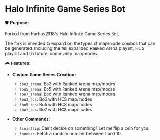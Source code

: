 # Halo Infinite Game Series Bot

🛡️ **Purpose:** 

Forked from Harbus2918's Halo Infinite Game Series Bot. 

The fork is intended to expand on the types of map/mode combos that can be generated. Including the full expanded Ranked Arena playlist, HCS playlist and (in future) community map/modes.


🎮 **Features:**

  - **Custom Game Series Creation:**
    - `!bo3_arena`: Bo3 with Ranked Arena map/modes
    - `!bo5_arena`: Bo5 with Ranked Arena map/modes
    - `!bo7_arena`: Bo6 with Ranked Arena map/modes
    - `!bo3_hcs`: Bo3 with HCS map/modes
    - `!bo5_hcs`: Bo5 with HCS map/modes
    - `!bo7_hcs`: Bo7 with HCS map/modes
    

  - **Other Commands:**
    - `!coinflip`: Can't decide on something? Let me flip a coin for you.
    - `!number`: Fetch a random number between 1 and 10.


